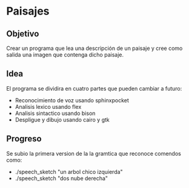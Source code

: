 
# Paisajes

## Objetivo
Crear un programa que lea una descripción de un paisaje y cree
como salida una imagen que contenga dicho paisaje.

## Idea
El programa se dividira en cuatro partes que pueden cambiar a futuro:

* Reconocimiento de voz usando sphinxpocket
* Analisis lexico usando flex
* Analisis sintactico usando bison
* Despligue y dibujo usando cairo y gtk

## Progreso
Se subio la primera version de la la gramtica que reconoce comendos como:

* ./speech_sketch "un arbol chico izquierda"
* ./speech_sketch "dos nube derecha"
